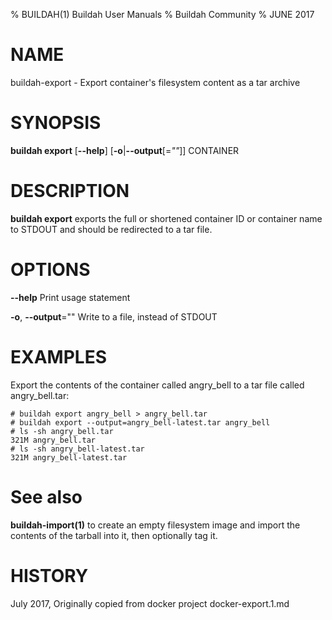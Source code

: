 % BUILDAH(1) Buildah User Manuals
% Buildah Community
% JUNE 2017
# NAME
buildah-export - Export container's filesystem content as a tar archive

# SYNOPSIS
**buildah export**
[**--help**]
[**-o**|**--output**[=*""*]]
CONTAINER

# DESCRIPTION
**buildah export** exports the full or shortened container ID or container name
to STDOUT and should be redirected to a tar file.

# OPTIONS
**--help**
  Print usage statement

**-o**, **--output**=""
  Write to a file, instead of STDOUT

# EXAMPLES
Export the contents of the container called angry_bell to a tar file
called angry_bell.tar:

    # buildah export angry_bell > angry_bell.tar
    # buildah export --output=angry_bell-latest.tar angry_bell
    # ls -sh angry_bell.tar
    321M angry_bell.tar
    # ls -sh angry_bell-latest.tar
    321M angry_bell-latest.tar

# See also
**buildah-import(1)** to create an empty filesystem image
and import the contents of the tarball into it, then optionally tag it.

# HISTORY
July 2017, Originally copied from docker project docker-export.1.md
